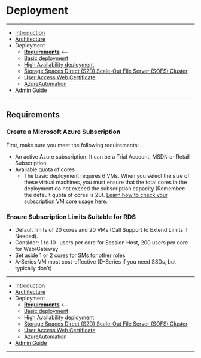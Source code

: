 # Deployment
---
* [Introduction](./README.md)
* [Architecture](./ArchitectureDiagram.md)
* Deployment
    * **[Requirements](./Requirements.md)** <--
    * [Basic deployment](./Deployment-basic.md)
    * [High Availability deployment](./Deployment-HA.md)
    * [Storage Spaces Direct (S2D) Scale-Out File Server (SOFS) Cluster](./S2DFileServer.md)
    * [User Access Web Certificate](./UserAccessWebCert.md)
    * [AzureAutomation](./AzureAutomation.md)
* [Admin Guide](./RemoteDesktopRemoteApp.md)
---
## Requirements
### Create a Microsoft Azure Subscription
First, make sure you meet the following requirements:

* An active Azure subscription. It can be a Trial Account, MSDN or Retail Subscription.
* Available quota of cores
  * The basic deployment requires 6 VMs. When you select the size of these virtual machines, you must ensure that the total cores in the deployment do not exceed the subscription capacity (Remember: the default quota of cores is 20). [Learn how to check your subscription VM core usage here](https://blogs.msdn.microsoft.com/madan/2016/10/25/check-azure-resource-manager-arm-vm-core-storage-usage-using-powershell/).
  
### Ensure Subscription Limits Suitable for RDS
* Default limits of 20 cores and 20 VMs (Call Support to Extend Limits if Needed).
* Consider: 1 to 10- users per core for Session Host, 200 users per core for Web/Gateway
* Set aside 1 or 2 cores for SMs for other roles
* A-Series VM most cost-effective (D-Series if you need SSDs, but typically don’t)
---
* [Introduction](./README.md)
* [Architecture](./ArchitectureDiagram.md)
* Deployment
    * **[Requirements](./Requirements.md)** <--
    * [Basic deployment](./Deployment-basic.md)
    * [High Availability deployment](./Deployment-HA.md)
    * [Storage Spaces Direct (S2D) Scale-Out File Server (SOFS) Cluster](./S2DFileServer.md)
    * [User Access Web Certificate](./UserAccessWebCert.md)
    * [AzureAutomation](./AzureAutomation.md)
* [Admin Guide](./RemoteDesktopRemoteApp.md)
---
